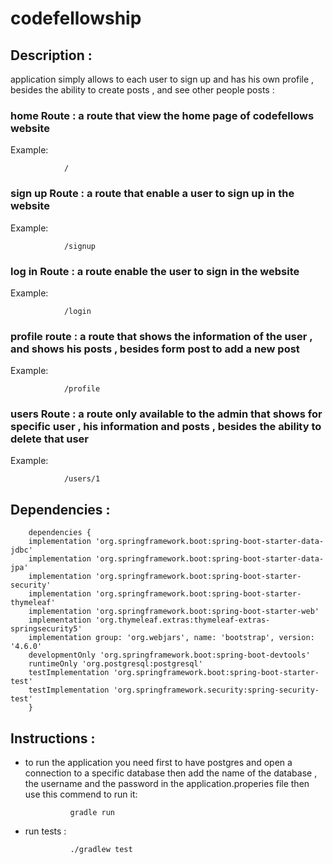 # codefellowship

## Description :
application simply allows to each user to sign up and has his own profile , besides the ability to create posts , and see other people posts :

### home Route : a route that view the home page of codefellows website
Example:

                /

### sign up Route : a route that enable a user to sign up in the website 

Example:

                /signup

### log in Route : a route enable the user to sign in the website

Example:

                /login


### profile route : a route that shows the information of the user , and shows his posts , besides form post to add a new post 

Example:

                /profile


### users Route : a route only available to the admin that shows for specific user , his information and posts , besides the ability to delete that user 

Example:

                /users/1



## Dependencies :

        dependencies {
        implementation 'org.springframework.boot:spring-boot-starter-data-jdbc'
        implementation 'org.springframework.boot:spring-boot-starter-data-jpa'
        implementation 'org.springframework.boot:spring-boot-starter-security'
        implementation 'org.springframework.boot:spring-boot-starter-thymeleaf'
        implementation 'org.springframework.boot:spring-boot-starter-web'
        implementation 'org.thymeleaf.extras:thymeleaf-extras-springsecurity5'
        implementation group: 'org.webjars', name: 'bootstrap', version: '4.6.0'
        developmentOnly 'org.springframework.boot:spring-boot-devtools'
        runtimeOnly 'org.postgresql:postgresql'
        testImplementation 'org.springframework.boot:spring-boot-starter-test'
        testImplementation 'org.springframework.security:spring-security-test'
        }


## Instructions :
* to run the application you need first to have postgres and open a connection to a specific database then add the name of the database , the username and the password in the application.properies file then use this commend to run it:

                gradle run

* run tests :

                ./gradlew test






